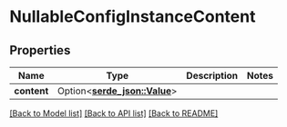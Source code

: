 # NullableConfigInstanceContent

## Properties

Name | Type | Description | Notes
------------ | ------------- | ------------- | -------------
**content** | Option<[**serde_json::Value**](.md)> |  | 

[[Back to Model list]](../README.md#documentation-for-models) [[Back to API list]](../README.md#documentation-for-api-endpoints) [[Back to README]](../README.md)


